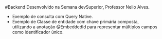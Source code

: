 #Backend Desenvolvido na Semana devSuperior, Professor Nelio Alves.
- Exemplo de consulta com Query Native.
- Exemplo de Classe de entidade com chave primária composta, utilizando a anotação @EmbeddedId para representar múltiplos campos como identificador único.
  
